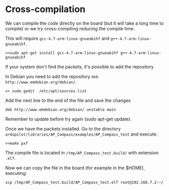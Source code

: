 # Cross-compilation 

We can compile the code directly on the board (but it will take a long time to compile) or we try cross-compiling reducing the compile time. 

This will require `gcc-4.7-arm-linux-gnueabihf` and `g++-4.7-arm-linux-gnueabihf`. 

```
>>sudo apt-get install gcc-4.7-arm-linux-gnueabihf g++-4.7-arm-linux-gnueabihf
```

If your system don't find the packets, it's possible to add the repository

In Debian you need to add the repository `deb http://www.emdebian.org/debian/`. 

```
>> sudo gedit  /etc/apt/sources.list
```

Add the next line to the end of the file and save the changes

``` 
deb http://www.emdebian.org/debian/ unstable main
```

Remember to update before try again (sudo apt-get update).

Once we have the packets installed. Go to the directory  `ardupilot/libraries/AP_Compass/examples/AP_Compass_test` and execute:

`>>make pxf`

The compile file is located in `/tmp/AP_Compass_test.build/` with extension `.elf`.

Now we can copy the file in the board (for example in the $HOME), executing:

```
scp /tmp/AP_Compass_test.build/AP_Compass_test.elf root@192.168.7.2:~/
```
